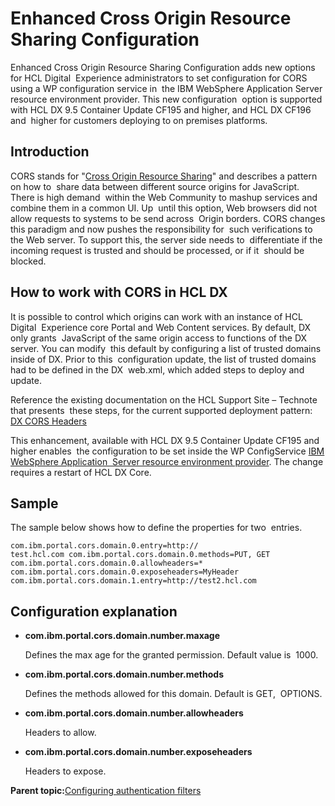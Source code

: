 # Enhanced Cross Origin Resource Sharing Configuration 

Enhanced Cross Origin Resource Sharing Configuration adds new options for HCL Digital  Experience administrators to set configuration for CORS using a WP configuration service in  the IBM WebSphere Application Server resource environment provider. This new configuration  option is supported with HCL DX 9.5 Container Update CF195 and higher, and HCL DX CF196 and  higher for customers deploying to on premises platforms.

## Introduction

CORS stands for "[Cross Origin Resource Sharing](https://developer.mozilla.org/en-US/docs/Web/HTTP/CORS)" and describes a pattern on how to  share data between different source origins for JavaScript. There is high demand  within the Web Community to mashup services and combine them in a common UI. Up  until this option, Web browsers did not allow requests to systems to be send across  Origin borders. CORS changes this paradigm and now pushes the responsibility for  such verifications to the Web server. To support this, the server side needs to  differentiate if the incoming request is trusted and should be processed, or if it  should be blocked.

## How to work with CORS in HCL DX

It is possible to control which origins can work with an instance of HCL Digital  Experience core Portal and Web Content services. By default, DX only grants  JavaScript of the same origin access to functions of the DX server. You can modify  this default by configuring a list of trusted domains inside of DX. Prior to this  configuration update, the list of trusted domains had to be defined in the DX  web.xml, which added steps to deploy and update.

Reference the existing documentation on the HCL Support Site – Technote that presents  these steps, for the current supported deployment pattern: [DX CORS Headers](https://support.hcltechsw.com/csm?sys_kb_id=3aa0a5ae1b492098a2f48661cd4bcb9c&id=kb_article_view&sysparm_rank=1&sysparm_tsqueryId=24d8f7471b9ba81c534c4159cc4bcb76)

This enhancement, available with HCL DX 9.5 Container Update CF195 and higher enables  the configuration to be set inside the WP ConfigService [IBM WebSphere Application  Server resource environment provider](https://www.ibm.com/docs/en/was-nd/9.0.5?topic=settings-resource-environment-entry). The change requires a restart of HCL DX Core.  

## Sample

The sample below shows how to define the properties for two  entries.

```
com.ibm.portal.cors.domain.0.entry=http:// 
test.hcl.com com.ibm.portal.cors.domain.0.methods=PUT, GET  
com.ibm.portal.cors.domain.0.allowheaders=*  
com.ibm.portal.cors.domain.0.exposeheaders=MyHeader  
com.ibm.portal.cors.domain.1.entry=http://test2.hcl.com  
```

## Configuration explanation

-   **com.ibm.portal.cors.domain.number.maxage**

    Defines the max age for the granted permission. Default value is  1000.

-   **com.ibm.portal.cors.domain.number.methods**

    Defines the methods allowed for this domain. Default is GET,  OPTIONS.

-   **com.ibm.portal.cors.domain.number.allowheaders**

    Headers to allow.

-   **com.ibm.portal.cors.domain.number.exposeheaders**

    Headers to expose.


**Parent topic:**[Configuring authentication filters ](../admin-system/adauthflt.md)

